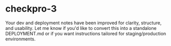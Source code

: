 # checkpro-3
Your dev and deployment notes have been improved for clarity, structure, and usability. Let me know if you'd like to convert this into a standalone DEPLOYMENT.md or if you want instructions tailored for staging/production environments.
